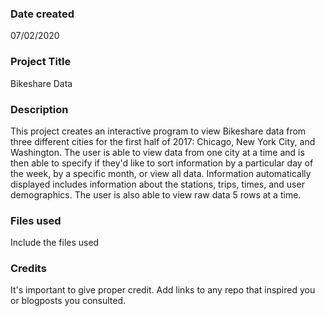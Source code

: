 ### Date created
07/02/2020

### Project Title
Bikeshare Data

### Description
This project creates an interactive program to view Bikeshare data from three different cities for the first half of 2017: Chicago, New York City, and Washington. The user is able to view data from one city at a time and is then able to specify if they'd like to sort information by a particular day of the week, by a specific month, or view all data. Information automatically displayed includes information about the stations, trips, times, and user demographics. The user is also able to view raw data 5 rows at a time.

### Files used
Include the files used

### Credits
It's important to give proper credit. Add links to any repo that inspired you or blogposts you consulted.

